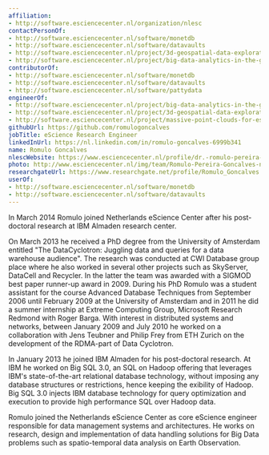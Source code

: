 ```yaml
---
affiliation:
- http://software.esciencecenter.nl/organization/nlesc
contactPersonOf:
- http://software.esciencecenter.nl/software/monetdb
- http://software.esciencecenter.nl/software/datavaults
- http://software.esciencecenter.nl/project/3d-geospatial-data-exploration-for-modern-risk-management-systems
- http://software.esciencecenter.nl/project/big-data-analytics-in-the-geo-spatial-domain
contributorOf:
- http://software.esciencecenter.nl/software/monetdb
- http://software.esciencecenter.nl/software/datavaults
- http://software.esciencecenter.nl/software/pattydata
engineerOf:
- http://software.esciencecenter.nl/project/big-data-analytics-in-the-geo-spatial-domain
- http://software.esciencecenter.nl/project/3d-geospatial-data-exploration-for-modern-risk-management-systems
- http://software.esciencecenter.nl/project/massive-point-clouds-for-esciences
githubUrl: https://github.com/romulogoncalves
jobTitle: eScience Research Engineer
linkedInUrl: https://nl.linkedin.com/in/romulo-goncalves-6999b341
name: Romulo Goncalves
nlescWebsite: https://www.esciencecenter.nl/profile/dr.-romulo-pereira-goncalves
photo: http://www.esciencecenter.nl/img/team/Romulo-Pereira-Goncalves-new.jpg
researchgateUrl: https://www.researchgate.net/profile/Romulo_Goncalves
userOf:
- http://software.esciencecenter.nl/software/monetdb
- http://software.esciencecenter.nl/software/datavaults
---
```

In March 2014 Romulo joined Netherlands eScience Center after his post-doctoral research at IBM Almaden research center.

On March 2013 he received a PhD degree from the University of Amsterdam entitled "The DataCyclotron: Juggling data and queries for a data warehouse audience". The research was conducted at CWI Database group place where he also worked in several other projects such as SkyServer, DataCell and Recycler. In the latter the team was awarded with a SIGMOD best paper runner-up award in 2009. During his PhD Romulo was a student assistant for the course Advanced Database Techniques from September 2006 until February 2009 at the University of Amsterdam and in 2011 he did a summer internship at Extreme Computing Group, Microsoft Research Redmond with Roger Barga. With interest in distributed systems and networks, between January 2009 and July 2010 he worked on a collaboration with Jens Teubner and Philip Frey from ETH Zurich on the development of the RDMA-part of Data Cyclotron.

In January 2013 he joined IBM Almaden for his post-doctoral research. At IBM he worked on Big SQL 3.0, an SQL on Hadoop offering that leverages IBM's state-of-the-art relational database technology, without imposing any database structures or restrictions, hence keeping the exibility of Hadoop. Big SQL 3.0 injects IBM database technology for query optimization and execution to provide high performance SQL over Hadoop data.

Romulo joined the Netherlands eScience Center as core eScience engineer responsible for data management systems and architectures. He works on research, design and implementation of data handling solutions for Big Data problems such as spatio-temporal data analysis on Earth Observation.
